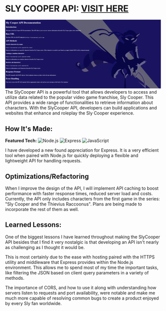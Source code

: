 # SLY COOPER API: <a target="_blank" href="https://slyapi.onrender.com/">VISIT HERE</a>
<a target="_blank" href="https://slyapi.onrender.com/">
  <img src="img/slycooperbanner.png">
</a>
The SlyCooper API is a powerful tool that allows developers to access and utilize data related to the popular video game franchise, Sly Cooper. 
This API provides a wide range of functionalities to retrieve information about characters. 
With the SlyCooper API, developers can build applications and websites that enhance and roleplay the Sly Cooper experience.

## How It's Made:

**Featured Tech:**
<picture><img src="https://img.shields.io/static/v1?label=&message=NODE.JS&color=285700&style=plastic&logo=node.js&labelColor=333333" alt="Node.js"/></picture>
<picture><img src="https://img.shields.io/static/v1?label=&message=EXPRESS&color=66cc00&style=plastic&logo=express&labelColor=333333" alt="Express"/></picture>
<picture><img src="https://img.shields.io/static/v1?label=&message=JAVASCRIPT&color=285700&style=plastic&logo=javascript&labelColor=333333" alt="JavaScript"/></picture>

I have developed a new found appreciation for Express. It is a very efficient tool when paired with Node.js for quickly deploying a flexible and lightweight API for handling requests.

## Optimizations/Refactoring
When I improve the design of the API, I will implement API caching to boost performance with faster response times, reduced server load and costs.
Currently, the API only includes characters from the first game in the series: "Sly Cooper and the Thievius Raccoonus". Plans are being made to incorporate the rest of them as well.

## Learned Lessons:
<p>One of the biggest lessons I have learned throughout making the SlyCooper API besides that I find it very nostalgic is that developing an API isn't nearly as challenging as I thought it would be.</p>
<p>This is most certainly due to the ease with hosting paired with the HTTPS utility and middleware that Express provides within the Node.js environment. This allows me to spend most of my time the important tasks, like filtering the JSON based on client query parameters in a variety of methods.</p>
<p>The importance of CORS, and how to use it along with understanding how servers listen to requests and port availability, were notable and make me much more capable of resolving common bugs to create a product enjoyed by every Sly fan worldwide.</p>
